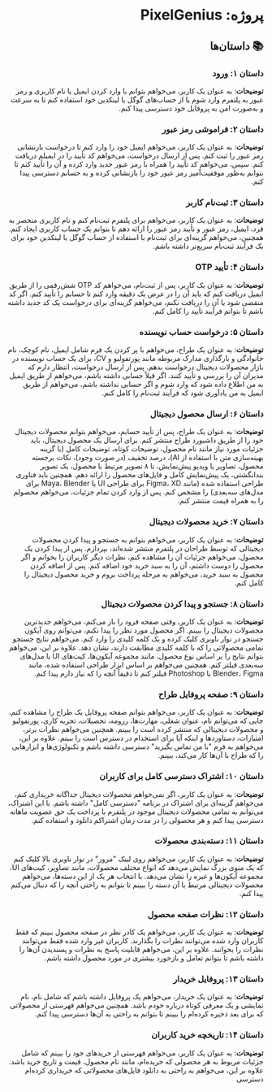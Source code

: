 <div dir="rtl">

# پروژه: PixelGenius

</div>

<div dir="rtl">

## 📚 داستان‌ها

</div>

<div dir="rtl">

### داستان ۱: ورود
**توضیحات**: به عنوان یک کاربر، می‌خواهم بتوانم با وارد کردن ایمیل یا نام کاربری و رمز عبور به پلتفرم وارد شوم یا از حساب‌های گوگل یا لینکدین خود استفاده کنم تا به سرعت و به‌صورت امن به پروفایل خود دسترسی پیدا کنم.

</div>

<div dir="rtl">

### داستان ۲: فراموشی رمز عبور
**توضیحات**: به عنوان یک کاربر، می‌خواهم ایمیل خود را وارد کنم تا درخواست بازنشانی رمز عبور را ثبت کنم. پس از ارسال درخواست، می‌خواهم کد تأیید را در ایمیلم دریافت کنم. سپس، می‌خواهم کد تأیید را همراه با رمز عبور جدید وارد کرده و آن را تأیید کنم تا بتوانم به‌طور موفقیت‌آمیز رمز عبور خود را بازنشانی کرده و به حسابم دسترسی پیدا کنم.

</div>

<div dir="rtl">

### داستان ۳: ثبت‌نام کاربر
**توضیحات**: به عنوان یک کاربر، می‌خواهم برای پلتفرم ثبت‌نام کنم و نام کاربری منحصر به فرد، ایمیل، رمز عبور و تأیید رمز عبور را ارائه دهم تا بتوانم یک حساب کاربری ایجاد کنم. همچنین، می‌خواهم گزینه‌ای برای ثبت‌نام با استفاده از حساب گوگل یا لینکدین خود برای یک فرآیند ثبت‌نام سریع‌تر داشته باشم.

</div>

<div dir="rtl">

### داستان ۴: تأیید OTP
**توضیحات**: به عنوان یک کاربر، پس از ثبت‌نام، می‌خواهم کد OTP شش‌رقمی را از طریق ایمیل دریافت کنم که باید آن را در عرض یک دقیقه وارد کنم تا حسابم را تأیید کنم. اگر کد منقضی شود یا آن را دریافت نکنم، می‌خواهم گزینه‌ای برای درخواست یک کد جدید داشته باشم تا بتوانم فرآیند تأیید را کامل کنم.

</div>

<div dir="rtl">

### داستان ۵: درخواست حساب نویسنده
**توضیحات**: به عنوان یک طراح، می‌خواهم با پر کردن یک فرم شامل ایمیل، نام کوچک، نام خانوادگی و بارگذاری مدارک مربوطه مانند پورتفولیو و CV، برای یک حساب نویسنده در بازار محصولات دیجیتال درخواست بدهم. پس از ارسال درخواست، انتظار دارم که مدیران آن را بررسی و تأیید کنند. اگر قبلاً حسابی داشته باشم، می‌خواهم از طریق ایمیل به من اطلاع داده شود که وارد شوم و اگر حسابی نداشته باشم، می‌خواهم از طریق ایمیل به من یادآوری شود که فرآیند ثبت‌نام را کامل کنم.

</div>

<div dir="rtl">

### داستان ۶: ارسال محصول دیجیتال
**توضیحات**: به عنوان یک طراح، پس از تأیید حسابم، می‌خواهم بتوانم محصولات دیجیتال خود را از طریق داشبورد طراح منتشر کنم. برای ارسال یک محصول دیجیتال، باید جزئیات مورد نیاز مانند نام محصول، توضیحات کوتاه، توضیحات کامل (با گزینه بهینه‌سازی متن با استفاده از AI)، درصد تخفیف (در صورت وجود)، نکات برجسته محصول، تصاویر یا ویدیو پیش‌نمایش، تا ۸ تصویر مرتبط با محصول، یک تصویر بندانگشتی، یک پیش‌نمایش کامل و فایل‌های محصول را ارائه دهم. همچنین باید فناوری طراحی استفاده شده (مانند Figma، XD برای طراحی UI یا Maya، Blender برای مدل‌های سه‌بعدی) را مشخص کنم. پس از وارد کردن تمام جزئیات، می‌خواهم محصولم را به همراه قیمت منتشر کنم.

</div>

<div dir="rtl">

### داستان ۷: خرید محصولات دیجیتال
**توضیحات**: به عنوان یک کاربر، می‌خواهم بتوانم به جستجو و پیدا کردن محصولات دیجیتالی که توسط طراحان در پلتفرم منتشر شده‌اند، بپردازم. پس از پیدا کردن یک محصول، می‌خواهم جزئیات آن را مشاهده کنم، نظرات دیگر کاربران را بخوانم و اگر محصول را دوست داشتم، آن را به سبد خرید خود اضافه کنم. پس از اضافه کردن محصول به سبد خرید، می‌خواهم به مرحله پرداخت بروم و خرید محصول دیجیتال را کامل کنم.

</div>

<div dir="rtl">

### داستان ۸: جستجو و پیدا کردن محصولات دیجیتال
**توضیحات**: به عنوان یک کاربر، وقتی صفحه فرود را باز می‌کنم، می‌خواهم جدیدترین محصولات دیجیتال را ببینم. اگر محصول مورد نظر را پیدا نکنم، می‌توانم روی آیکون جستجو در نوار ناوبری کلیک کرده و یک کلمه کلیدی را وارد کنم. می‌خواهم نتایج جستجو تمامی محصولاتی را که با کلمه کلیدی مطابقت دارند، نشان دهد. علاوه بر این، می‌خواهم بتوانم نتایج را بر اساس نوع محصول، مانند مجموعه آیکون‌ها، کیت‌های UI یا مدل‌های سه‌بعدی فیلتر کنم. همچنین می‌خواهم بر اساس ابزار طراحی استفاده شده، مانند Blender، Figma یا Photoshop فیلتر کنم تا دقیقاً آنچه را که نیاز دارم پیدا کنم.

</div>

<div dir="rtl">

### داستان ۹: صفحه پروفایل طراح
**توضیحات**: به عنوان یک کاربر، می‌خواهم بتوانم صفحه پروفایل یک طراح را مشاهده کنم، جایی که می‌توانم نام، عنوان شغلی، مهارت‌ها، رزومه، تحصیلات، تجربه کاری، پورتفولیو و محصولات دیجیتالی که منتشر کرده است را ببینم. همچنین می‌خواهم نظرات برتر، امتیازات، دستاوردها و اینکه آیا برای استخدام در دسترس است را ببینم. علاوه بر این، می‌خواهم به فرم "با من تماس بگیرید" دسترسی داشته باشم و تکنولوژی‌ها و ابزارهایی را که طراح با آن‌ها کار می‌کند، ببینم.

</div>

<div dir="rtl">

### داستان ۱۰: اشتراک دسترسی کامل برای کاربران
**توضیحات**: به عنوان یک کاربر، اگر نمی‌خواهم محصولات دیجیتال جداگانه خریداری کنم، می‌خواهم گزینه‌ای برای اشتراک در برنامه "دسترسی کامل" داشته باشم. با این اشتراک، می‌توانم به تمامی محصولات دیجیتال موجود در پلتفرم با پرداخت یک حق عضویت ماهانه دسترسی پیدا کنم و هر محصولی را در مدت زمان اشتراکم دانلود و استفاده کنم.

</div>

<div dir="rtl">

### داستان ۱۱: دسته‌بندی محصولات
**توضیحات**: به عنوان یک کاربر، می‌خواهم روی لینک "مرور" در نوار ناوبری بالا کلیک کنم که یک منوی بزرگ نمایش می‌دهد که انواع مختلف محصولات، مانند تصاویر، کیت‌های UI، مجموعه آیکون‌ها و غیره را نشان می‌دهد. با انتخاب هر یک از این دسته‌ها، می‌خواهم محصولات دیجیتالی مرتبط با آن دسته را ببینم تا بتوانم به راحتی آنچه را که دنبال می‌کنم پیدا کنم.

</div>

<div dir="rtl">

### داستان ۱۲: نظرات صفحه محصول
**توضیحات**: به عنوان یک کاربر، می‌خواهم یک کادر نظر در صفحه محصول ببینم که فقط کاربران وارد شده می‌توانند نظرات را بگذارند. کاربران غیر وارد شده فقط می‌توانند نظرات را بخوانند. علاوه بر این، می‌خواهم قابلیت پاسخ به نظرات و پسندیدن آن‌ها را داشته باشم تا بتوانم تعامل و بازخورد بیشتری در مورد محصول داشته باشم.

</div>

<div dir="rtl">

### داستان ۱۳: پروفایل خریدار
**توضیحات**: به عنوان یک خریدار، می‌خواهم یک پروفایل داشته باشم که شامل نام، نام نمایشی و یک معرفی کوتاه درباره خودم باشد. همچنین می‌خواهم فهرستی از محصولاتی که برای بعد ذخیره کرده‌ام را ببینم تا بتوانم به راحتی به آن‌ها دسترسی پیدا کنم.

</div>

<div dir="rtl">

### داستان ۱۴: تاریخچه خرید کاربران
**توضیحات**: به عنوان یک کاربر، می‌خواهم فهرستی از خریدهای خود را ببینم که شامل جزئیات مربوط به هر محصولی که خریده‌ام، مانند نام محصول، قیمت و تاریخ خرید باشد. علاوه بر این، می‌خواهم به راحتی به دانلود فایل‌های محصولاتی که خریداری کرده‌ام دسترسی
